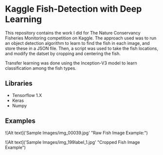 # Kaggle Fish-Detection with Deep Learning

This repository contains the work I did for The Nature Conservancy Fisheries Monitoring competition on Kaggle. The approach used was to run an object detection algorithm to learn to find the fish in each image, and store these in a JSON file. Then, a script was used to take the fish locations, and modify the datset by cropping and centering the fish.

Transfer learning was done using the Inception-V3 model to learn classification among the fish types.

## Libraries
* Tensorflow 1.X
* Keras
* Numpy

## Examples

![Alt text]('Sample Images/img_00039.jpg' "Raw Fish Image Example:")


![Alt text]('Sample Images/img_199label_1.jpg' "Cropped Fish Image Example")
